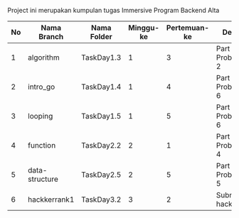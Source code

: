 Project ini merupakan kumpulan tugas Immersive Program Backend Alta

| No     | Nama Branch      | Nama Folder | Minggu-ke | Pertemuan-ke | Deskripsi               |
|--------|------------------|-------------|-----------|--------------|-------------------------|
| 1      | algorithm        | TaskDay1.3  | 1         | 3            | Part 1 Problem 1 - 2    | 
| 2      | intro_go         | TaskDay1.4  | 1         | 4            | Part 1 Problem 3 - 6    |
| 3      | looping          | TaskDay1.5  | 1         | 5            | Part 2 Problem 1 - 6    |
| 4      | function         | TaskDay2.2  | 2         | 1            | Part 3 Problem 1 - 4    |
| 5      | data-structure   | TaskDay2.5  | 2         | 5            | Part 5 Problem 1 - 5    |
| 6      | hackkerrank1     | TaskDay3.2  | 3         | 2            | Submission hackerrrank1 |


